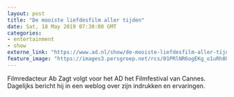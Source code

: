 ```yaml
---
layout: post
title: "De mooiste liefdesfilm aller tijden"
date: Sat, 18 May 2019 07:30:00 GMT
categories: 
- entertainment 
- show 
externe_link: "https://www.ad.nl/show/de-mooiste-liefdesfilm-aller-tijden~a33c1b20/"
feature_image: "https://images3.persgroep.net/rcs/01PRlNR6ogEKg_o1uRh8UzSpEcg/diocontent/148409176/_fitwidth/400/?appId=21791a8992982cd8da851550a453bd7f&quality=0.7"
---
```


Filmredacteur Ab Zagt volgt voor het AD het Filmfestival van Cannes. Dagelijks bericht hij in een weblog over zijn indrukken en ervaringen.
